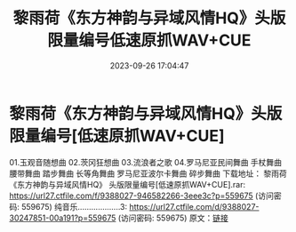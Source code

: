 ﻿---
title: 黎雨荷《东方神韵与异域风情HQ》头版限量编号低速原抓WAV+CUE
date: 2023-09-26 17:04:47
categories: 古典音乐、新世纪、纯音雅乐
tags: 纯音雅乐
---
# 黎雨荷《东方神韵与异域风情HQ》头版限量编号[低速原抓WAV+CUE]

01.玉观音随想曲
02.茨冈狂想曲
03.流浪者之歌
04.罗马尼亚民间舞曲
手杖舞曲
腰带舞曲
踏步舞曲
长等角舞曲
罗马尼亚波尔卡舞曲
碎步舞曲
下载地址：
黎雨荷《东方神韵与异域风情HQ》 头版限量编号[低速原抓WAV+CUE].rar: https://url27.ctfile.com/f/9388027-946582266-3eee3c?p=559675
(访问密码: 559675)
纯音乐...................3: https://url27.ctfile.com/d/9388027-30247851-00a191?p=559675
(访问密码: 559675)
原文：[链接](https://blog.sina.com.cn/s/blog_1647c7e76010313je.html)